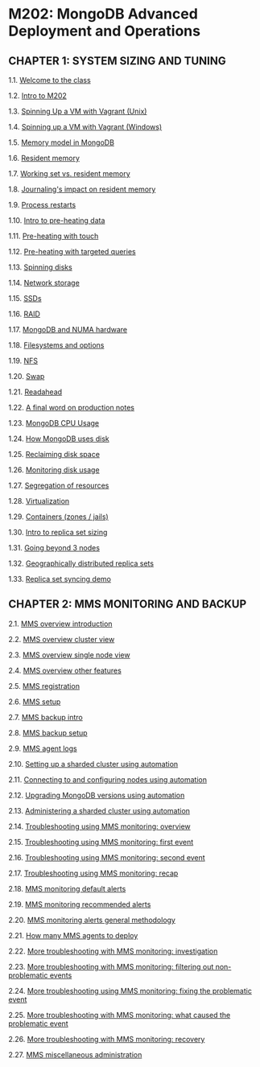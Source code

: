 # M202: MongoDB Advanced Deployment and Operations

## CHAPTER 1: SYSTEM SIZING AND TUNING

1.1. [Welcome to the class](https://www.youtube.com/watch?v=MnZrqOfei4g)

1.2. [Intro to M202](https://www.youtube.com/watch?v=Iq4yWJBOfNw)

1.3. [Spinning Up a VM with Vagrant (Unix)](https://www.youtube.com/watch?v=gz9JgQk3HNM)

1.4. [Spinning up a VM with Vagrant (Windows)](https://www.youtube.com/watch?v=8wIvr4ssXXY)

1.5. [Memory model in MongoDB](https://www.youtube.com/watch?v=7cmY6XqiXmg)

1.6. [Resident memory](https://www.youtube.com/watch?v=9gmkG0KQWLs)

1.7. [Working set vs. resident memory](https://www.youtube.com/watch?v=GYbqN73jwDI)

1.8. [Journaling's impact on resident memory](https://www.youtube.com/watch?v=8TmmEzm50cw)

1.9. [Process restarts](https://www.youtube.com/watch?v=ivBcMSYA3zs)

1.10. [Intro to pre-heating data](https://www.youtube.com/watch?v=nY0pSydF_rg)

1.11. [Pre-heating with touch](https://www.youtube.com/watch?v=0rlBgWbwG9E)

1.12. [Pre-heating with targeted queries](https://www.youtube.com/watch?v=qmG5OoI4ozg)

1.13. [Spinning disks](https://www.youtube.com/watch?v=hmU949bd8Gk)

1.14. [Network storage](https://www.youtube.com/watch?v=k1MprP_rSu8)

1.15. [SSDs](https://www.youtube.com/watch?v=CjGowwDdfMs)

1.16. [RAID](https://www.youtube.com/watch?v=NlIA3PjZV6s)

1.17. [MongoDB and NUMA hardware](https://www.youtube.com/watch?v=GGCYm34DM_k)

1.18. [Filesystems and options](https://www.youtube.com/watch?v=rVkwokQDFzk)

1.19. [NFS](https://www.youtube.com/watch?v=6HmCFOBuiCg)

1.20. [Swap](https://www.youtube.com/watch?v=nwEfEp0jrI0)

1.21. [Readahead](https://www.youtube.com/watch?v=fY3ffrvzkNQ)

1.22. [A final word on production notes](https://www.youtube.com/watch?v=kFUC9vSO788)

1.23. [MongoDB CPU Usage](https://www.youtube.com/watch?v=agVy719jNq4)

1.24. [How MongoDB uses disk](https://www.youtube.com/watch?v=6gNFIvp6pDU)

1.25. [Reclaiming disk space](https://www.youtube.com/watch?v=jX8X6FW2hOg)

1.26. [Monitoring disk usage](https://www.youtube.com/watch?v=gCaRAIAHmQQ)

1.27. [Segregation of resources](https://www.youtube.com/watch?v=icGs8UL1pSw)

1.28. [Virtualization](https://www.youtube.com/watch?v=6P6SX5WnHzA)

1.29. [Containers (zones / jails)](https://www.youtube.com/watch?v=lrvhAZ7t9qs)

1.30. [Intro to replica set sizing](https://www.youtube.com/watch?v=opBw2UWFr6g)

1.31. [Going beyond 3 nodes](https://www.youtube.com/watch?v=t5EUHQgIwro)

1.32. [Geographically distributed replica sets](https://www.youtube.com/watch?v=gtZLeXYWq4w)

1.33. [Replica set syncing demo](https://www.youtube.com/watch?v=NbvqYvCsofA)

## CHAPTER 2: MMS MONITORING AND BACKUP

2.1. [MMS overview introduction](https://www.youtube.com/watch?v=5Yc4ZkJVj3g)

2.2. [MMS overview cluster view](https://www.youtube.com/watch?v=qliHSb9Nayo)

2.3. [MMS overview single node view](https://www.youtube.com/watch?v=i7jzSMICWvY)

2.4. [MMS overview other features](https://www.youtube.com/watch?v=yojT9vIutug)

2.5. [MMS registration](https://www.youtube.com/watch?v=V5A1H3LcnUk)

2.6. [MMS setup](https://www.youtube.com/watch?v=JMOVEj-D0YY)

2.7. [MMS backup intro](https://www.youtube.com/watch?v=4d_P2hr2780)

2.8. [MMS backup setup](https://www.youtube.com/watch?v=YT7--a2klHs)

2.9. [MMS agent logs](https://www.youtube.com/watch?v=Osua5IUvxR0)

2.10. [Setting up a sharded cluster using automation](https://www.youtube.com/watch?v=30yPdimOeOw)

2.11. [Connecting to and configuring nodes using automation](https://www.youtube.com/watch?v=BMdFMk8kypA)

2.12. [Upgrading MongoDB versions using automation](https://www.youtube.com/watch?v=6THKTQv4nl4)

2.13. [Administering a sharded cluster using automation](https://www.youtube.com/watch?v=LNy5VK68j9A)

2.14. [Troubleshooting using MMS monitoring: overview](https://www.youtube.com/watch?v=Nh9n7QHU6L8)

2.15. [Troubleshooting using MMS monitoring: first event](https://www.youtube.com/watch?v=ZfwZt5rYcHk)

2.16. [Troubleshooting using MMS monitoring: second event](https://www.youtube.com/watch?v=S6wEzR7XZO0)

2.17. [Troubleshooting using MMS monitoring: recap](https://www.youtube.com/watch?v=fmTviMLeKfU)

2.18. [MMS monitoring default alerts](https://www.youtube.com/watch?v=ROYc-zXI1BU)

2.19. [MMS monitoring recommended alerts](https://www.youtube.com/watch?v=A9dUi95jvZ4)

2.20. [MMS monitoring alerts general methodology](https://www.youtube.com/watch?v=GcJuoEn6HVk)

2.21. [How many MMS agents to deploy](https://www.youtube.com/watch?v=U1vKXkYc-gs)

2.22. [More troubleshooting with MMS monitoring: investigation](https://www.youtube.com/watch?v=XTT8tsw6Blo)

2.23. [More troubleshooting with MMS monitoring: filtering out non-problematic events](https://www.youtube.com/watch?v=jxSrdxykp78)

2.24. [More troubleshooting using MMS monitoring: fixing the problematic event](https://www.youtube.com/watch?v=91p5XiwmuyE)

2.25. [More troubleshooting with MMS monitoring: what caused the problematic event](https://www.youtube.com/watch?v=KvhR3Gf2lUQ)

2.26. [More troubleshooting with MMS monitoring: recovery](https://www.youtube.com/watch?v=-3MJQyCzAPk)

2.27. [MMS miscellaneous administration](https://www.youtube.com/watch?v=nkTtfMfUDMg)
